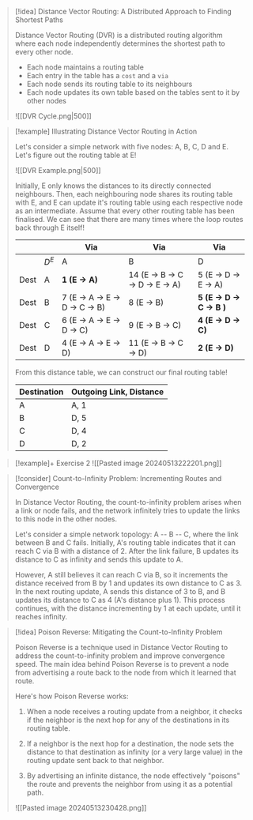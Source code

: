 > [!idea] Distance Vector Routing: A Distributed Approach to Finding Shortest Paths
> 
> Distance Vector Routing (DVR) is a distributed routing algorithm where each node independently determines the shortest path to every other node.
> - Each node maintains a routing table
> - Each entry in the table has a `cost` and a `via`
> - Each node sends its routing table to its neighbours
> - Each node updates its own table based on the tables sent to it by other nodes
> 
> ![[DVR Cycle.png|500]]

> [!example] Illustrating Distance Vector Routing in Action
>
> Let's consider a simple network with five nodes: A, B, C, D and E. Let's figure out the routing table at E!
>
>![[DVR Example.png|500]]
>
> Initially, E only knows the distances to its directly connected neighbours. Then, each neighbouring node shares its routing table with E, and E can update it's routing table using each respective node as an intermediate. Assume that every other routing table has been finalised. We can see that there are many times where the loop routes back through E itself!
>
>| | | Via | Via | Via |
>| ---- | ----- | ------------------------------ | -------------------------------- | ----------------------------- |
>| | $D^E$ | A | B | D |
>| Dest | A | **1 (E -> A)** | 14 (E -> B -> C -> D -> E -> A) | 5 (E -> D -> E -> A) |
>| Dest | B | 7 (E -> A -> E -> D -> C -> B) | 8 (E -> B) | **5** **(E -> D -> C -> B )** |
>| Dest | C | 6 (E -> A -> E -> D -> C) | 9 (E -> B -> C) | **4** **(E -> D -> C)** |
>| Dest | D | 4 (E -> A -> E -> D) | 11 (E -> B -> C -> D) | **2** **(E -> D)** |
>
>From this distance table, we can construct our final routing table!
>
>| Destination | Outgoing Link, Distance |
>| ----------- | ----------------------- |
>| A | A, 1 |
>| B | D, 5 |
>| C | D, 4 |
>| D | D, 2 |


> [!example]+ Exercise 2
> ![[Pasted image 20240513222201.png]]



> [!consider] Count-to-Infinity Problem: Incrementing Routes and Convergence
>
> In Distance Vector Routing, the count-to-infinity problem arises when a link or node fails, and the network infinitely tries to update the links to this node in the other nodes. 
>
> Let's consider a simple network topology: A -- B -- C, where the link between B and C fails. Initially, A's routing table indicates that it can reach C via B with a distance of 2. After the link failure, B updates its distance to C as infinity and sends this update to A. 
> 
> 
> However, A still believes it can reach C via B, so it increments the distance received from B by 1 and updates its own distance to C as 3. In the next routing update, A sends this distance of 3 to B, and B updates its distance to C as 4 (A's distance plus 1). This process continues, with the distance incrementing by 1 at each update, until it reaches infinity.
> 
> 

> [!idea] Poison Reverse: Mitigating the Count-to-Infinity Problem
>
> Poison Reverse is a technique used in Distance Vector Routing to address the count-to-infinity problem and improve convergence speed. The main idea behind Poison Reverse is to prevent a node from advertising a route back to the node from which it learned that route.
>
> Here's how Poison Reverse works:
>
> 1. When a node receives a routing update from a neighbor, it checks if the neighbor is the next hop for any of the destinations in its routing table.
>
> 2. If a neighbor is the next hop for a destination, the node sets the distance to that destination as infinity (or a very large value) in the routing update sent back to that neighbor.
>
> 3. By advertising an infinite distance, the node effectively "poisons" the route and prevents the neighbor from using it as a potential path.
> 
> ![[Pasted image 20240513230428.png]]
